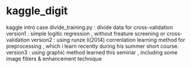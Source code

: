 # kaggle_digit
kaggle intro case
divide_training.py : divide data for cross-validation
version1 : simple logitic regression , without freature screening or cross-validation
version2 : using runze li(2014) correnlation learning method for preprocessing , which i learn recently during his summer short course.
version3 : using graphic method learned this seminar , including some image filters & enhancement technique 
